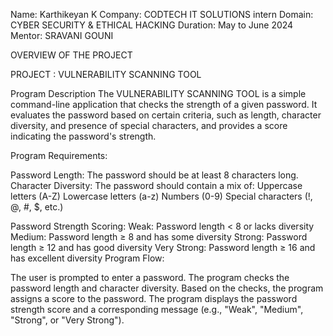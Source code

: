Name: Karthikeyan K
Company: CODTECH IT SOLUTIONS intern
Domain: CYBER SECURITY & ETHICAL HACKING
Duration: May to June 2024
Mentor: SRAVANI GOUNI

OVERVIEW OF THE PROJECT

PROJECT : VULNERABILITY SCANNING TOOL

Program Description
        The VULNERABILITY SCANNING TOOL is a simple command-line application that checks the strength of a given password. It evaluates the password based on certain criteria, such as length, character diversity, and presence of special characters, and provides a score indicating the password's strength.

Program Requirements:

  Password Length: The password should be at least 8 characters long.
  Character Diversity: The password should contain a mix of:
  Uppercase letters (A-Z)
  Lowercase letters (a-z)
  Numbers (0-9)
  Special characters (!, @, #, $, etc.)
  
Password Strength Scoring:
  Weak: Password length < 8 or lacks diversity
  Medium: Password length ≥ 8 and has some diversity
  Strong: Password length ≥ 12 and has good diversity
  Very Strong: Password length ≥ 16 and has excellent diversity
Program Flow:

  The user is prompted to enter a password.
  The program checks the password length and character diversity.
  Based on the checks, the program assigns a score to the password.
  The program displays the password strength score and a corresponding message (e.g., "Weak", "Medium", "Strong", or "Very Strong").


